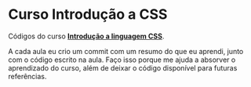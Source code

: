 # Curso Introdução a CSS

Códigos do curso [**Introdução a linguagem CSS**](https://www.udemy.com/introducao-a-linguagem-css/).

A cada aula eu crio um commit com um resumo do que eu aprendi, junto com o código escrito na aula.
Faço isso porque me ajuda a absorver o aprendizado do curso, além de deixar o código disponível para futuras referências.
